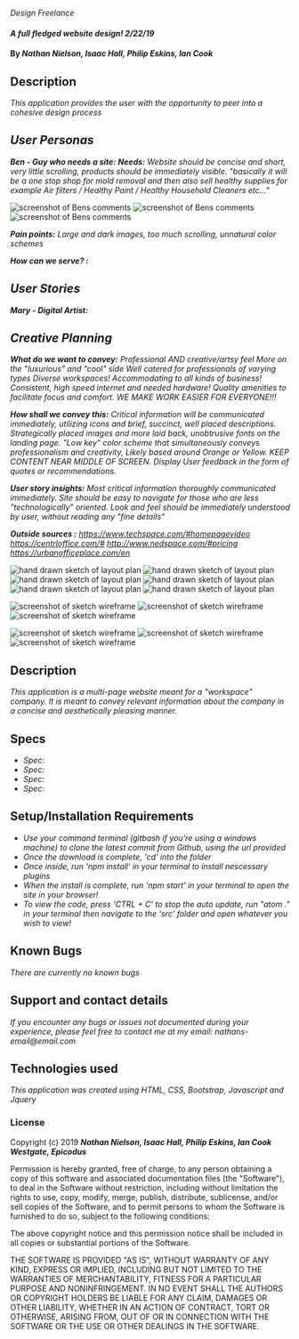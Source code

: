 _Design Freelance_

#### _A full fledged website design! 2/22/19_

#### By _**Nathan Nielson, Isaac Hall, Philip Eskins, Ian Cook**_

## Description

_This application provides the user with the opportunity to peer into a cohesive design process_



## _User Personas_
_**Ben - Guy who needs a site:**_
_**Needs:**_
_Website should be concise and short, very little scrolling, products should be immediately visible. "basically it will be a one stop shop for mold removal and then also sell healthy supplies for example
Air filters / Healthy Paint / Healthy Household Cleaners etc..."_

![screenshot of Bens comments]()
![screenshot of Bens comments]()
![screenshot of Bens comments]()



_**Pain points:**_
_Large and dark images, too much scrolling, unnatural color schemes_


_**How can we serve? :**_








## _User Stories_
_**Mary - Digital Artist:**_











## _**Creative Planning**_
_**What do we want to convey:**_
_Professional AND creative/artsy feel_
_More on the "luxurious" and "cool" side_
_Well catered for professionals of varying types_
_Diverse workspaces! Accommodating to all kinds of business!_
_Consistent, high speed internet and needed hardware!_
_Quality amenities to facilitate focus and comfort._
_WE MAKE WORK EASIER FOR EVERYONE!!!_

_**How shall we convey this:**_
_Critical information will be communicated immediately, utilizing icons and brief, succinct, well placed descriptions._
_Strategically placed images and more laid back, unobtrusive fonts on the landing page._
_"Low key" color scheme that simultaneously conveys professionalism and creativity, Likely based around Orange or Yellow._
_KEEP CONTENT NEAR MIDDLE OF SCREEN._
_Display User feedback in the form of quotes or recommendations._

_**User story insights:**_
_Most critical information thoroughly communicated immediately._
_Site should be easy to navigate for those who are less "technologically" oriented._
_Look and feel should be immediately understood by user, without reading any "fine details"_


_**Outside sources :**_
_https://www.techspace.com/#homepagevideo_
_https://centrloffice.com/#_
_http://www.nedspace.com/#pricing_
_https://urbanofficeplace.com/en_

![hand drawn sketch of layout plan](src/assets/sketchbook/landing-desktop.jpg)
![hand drawn sketch of layout plan](src/assets/sketchbook/landing-mobile.jpg)
![hand drawn sketch of layout plan](src/assets/sketchbook/landing-tablet.jpg)
![hand drawn sketch of layout plan](src/assets/sketchbook/amen-desktop.jpg)
![hand drawn sketch of layout plan](src/assets/sketchbook/subscription-desktop.jpg)
![hand drawn sketch of layout plan](src/assets/sketchbook/contact-desktop.jpg)

![screenshot of sketch wireframe](src/assets/sketchbook/landing-desktop-wire.png)
![screenshot of sketch wireframe](src/assets/sketchbook/landing-tablet-fire.png)
![screenshot of sketch wireframe](src/assets/sketchbook/landing-mobile-wire.png)

![screenshot of sketch wireframe](src/assets/sketchbook/contact-desktop.png)
![screenshot of sketch wireframe](src/assets/sketchbook/amen-desktop.png)
![screenshot of sketch wireframe](src/assets/sketchbook/paymnent-desktop.png)

## Description

_This application is a multi-page website meant for a "workspace" company.
It is meant to convey relevant information about the company in a concise
and aesthetically pleasing manner._


## Specs
* _Spec:_
* _Spec:_
* _Spec:_
* _Spec:_




## Setup/Installation Requirements
* _Use your command terminal (gitbash if you're using a windows machine) to clone the latest commit from Github, using the url provided_
* _Once the download is complete, 'cd' into the folder_
* _Once inside, run 'npm install' in your terminal to install nescessary plugins_
* _When the install is complete, run 'npm start' in your terminal to open the site in your browser!_
* _To view the code, press 'CTRL + C' to stop the auto update, run "atom ." in your terminal then navigate to the 'src' folder and open whatever you wish to view!_

## Known Bugs

_There are currently no known bugs_

## Support and contact details
_If you encounter any bugs or issues not documented during your experience, please feel free to contact me at my email: nathans-email@email.com_

## Technologies used

_This application was created using HTML, CSS, Bootstrap, Javascript and Jquery_

### License

Copyright (c) 2019 **_Nathan Nielson, Isaac Hall, Philip Eskins, Ian Cook Westgate, Epicodus_**

Permission is hereby granted, free of charge, to any person obtaining a copy
of this software and associated documentation files (the "Software"), to deal
in the Software without restriction, including without limitation the rights
to use, copy, modify, merge, publish, distribute, sublicense, and/or sell
copies of the Software, and to permit persons to whom the Software is
furnished to do so, subject to the following conditions:

The above copyright notice and this permission notice shall be included in all
copies or substantial portions of the Software.

THE SOFTWARE IS PROVIDED "AS IS", WITHOUT WARRANTY OF ANY KIND, EXPRESS OR
IMPLIED, INCLUDING BUT NOT LIMITED TO THE WARRANTIES OF MERCHANTABILITY,
FITNESS FOR A PARTICULAR PURPOSE AND NONINFRINGEMENT. IN NO EVENT SHALL THE
AUTHORS OR COPYRIGHT HOLDERS BE LIABLE FOR ANY CLAIM, DAMAGES OR OTHER
LIABILITY, WHETHER IN AN ACTION OF CONTRACT, TORT OR OTHERWISE, ARISING FROM,
OUT OF OR IN CONNECTION WITH THE SOFTWARE OR THE USE OR OTHER DEALINGS IN THE
SOFTWARE.
